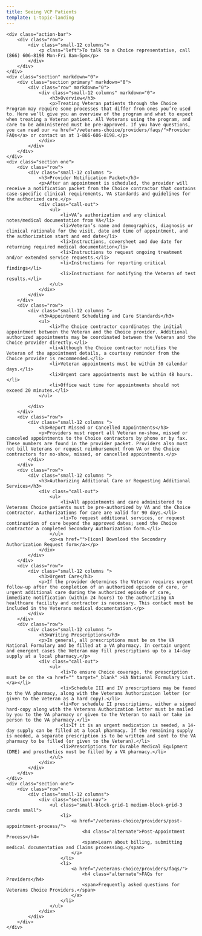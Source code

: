 ```yaml
---
title: Seeing VCP Patients
template: 1-topic-landing
---
```


<div class="main" role="main" markdown="0">

    <div class="action-bar">
        <div class="row">
            <div class="small-12 columns">
                <p class="left">To talk to a Choice representative, call (866) 606-8198 Mon-Fri 8am-5pm</p>
            </div>
        </div>
    </div>
    <div class="section" markdown="0">
        <div class="section primary" markdown="0">
            <div class="row" markdown="0">
                <div class="small-12 columns" markdown="0">
                    <h3>Overview</h3>
                    <p>Treating Veteran patients through the Choice Program may require some processes that differ from ones you’re used to. Here we’ll give you an overview of the program and what to expect when treating a Veteran patient. All Veterans using the program, and care to be administered must be pre-approved. If you have questions, you can read our <a href="/veterans-choice/providers/faqs/">Provider FAQs</a> or contact us at 1-866-606-8198.</p>
                </div>
            </div>
        </div>
    </div>
    <div class="section one">
        <div class="row">
            <div class="small-12 columns ">
                <h3>Provider Notification Packet</h3>
                <p>After an appointment is scheduled, the provider will receive a notification packet from the Choice contractor that contains case-specific clinical requirements, VA standards and guidelines for the authorized care.</p>
                <div class="call-out">
                    <ul>
                        <li>VA’s authorization and any clinical notes/medical documentation from VA</li>
                        <li>Veteran’s name and demographics, diagnosis or clinical rationale for the visit, date and time of appointment, and the authorization start and end date</li>
                        <li>Instructions, coversheet and due date for returning required medical documentation</li>
                        <li>Instructions to request ongoing treatment and/or extended service requests.</li>
                        <li>Instructions for reporting critical findings</li>
                        <li>Instructions for notifying the Veteran of test results.</li>
                    </ul>
                </div>
            </div>
        </div>
        <div class="row">
            <div class="small-12 columns ">
                <h3>Appointment Scheduling and Care Standards</h3>
                <ul>
                    <li>The Choice contractor coordinates the initial appointment between the Veteran and the Choice provider. Additional authorized appointments may be coordinated between the Veteran and the Choice provider directly.</li>
                    <li>Although the Choice contractor notifies the Veteran of the appointment details, a courtesy reminder from the Choice provider is recommended.</li>
                    <li>Veteran appointments must be within 30 calendar days.</li>
                    <li>Urgent care appointments must be within 48 hours.</li>
                    <li>Office wait time for appointments should not exceed 20 minutes.</li>
                </ul>

            </div>
        </div>
        <div class="row">
            <div class="small-12 columns ">
                <h3>Report Missed or Cancelled Appointments</h3>
                <p>Providers must report all Veteran no-show, missed or canceled appointments to the Choice contractors by phone or by fax. These numbers are found in the provider packet. Providers also must not bill Veterans or request reimbursement from VA or the Choice contractors for no-show, missed, or cancelled appointments.</p>
            </div>
        </div>
        <div class="row">
            <div class="small-12 columns ">
                <h3>Authorizing Additional Care or Requesting Additional Services</h3>
                <div class="call-out">
                    <ul>
                        <li>All appointments and care administered to Veterans Choice patients must be pre-authorized by VA and the Choice contractor. Authorizations for care are valid for 90 days.</li>
                        <li>To request additional services, or request continuation of care beyond the approved dates; send the Choice contractor a completed Secondary Authorization form.</li>
                    </ul>
                    <p><a href="">[icon] Download the Secondary Authorization Request form</a></p>
                </div>
            </div>
        </div>
        <div class="row">
            <div class="small-12 columns ">
                <h3>Urgent Care</h3>
                <p>If the provider determines the Veteran requires urgent follow-up after the completion of an authorized episode of care, or urgent additional care during the authorized episode of care, immediate notification (within 24 hours) to the authorizing VA healthcare facility and contractor is necessary. This contact must be included in the Veterans medical documentation.</p>
            </div>
        </div>
        <div class="row">
            <div class="small-12 columns ">
                <h3>Writing Prescriptions</h3>
                <p>In general, all prescriptions must be on the VA National Formulary and be filled at a VA pharmacy. In certain urgent and emergent cases the Veteran may fill prescriptions up to a 14-day supply at a local pharmacy.</p>
                <div class="call-out">
                    <ul>
                        <li>To ensure Choice coverage, the prescription must be on the <a href="" target="_blank" >VA National Formulary List.</a></li>
                        <li>Schedule III and IV prescriptions may be faxed to the VA pharmacy, along with the Veterans Authorization letter (or given to the Veteran as a hard copy).</li>
                        <li>For schedule II prescriptions, either a signed hard-copy along with the Veterans Authorization letter must be mailed by you to the VA pharmacy or given to the Veteran to mail or take in person to the VA pharmacy.</li>
                        <li>If it is an urgent medication is needed, a 14-day supply can be filled at a local pharmacy. If the remaining supply is needed, a separate prescription is to be written and sent to the VA pharmacy to be filled (or given to the Veteran).</li>
                        <li>Prescriptions for Durable Medical Equipment (DME) and prosthetics must be filled by a VA pharmacy.</li>
                    </ul>
                </div>
            </div>
        </div>
    </div>
    <div class="section one">
        <div class="row">
            <div class="small-12 columns">
                <div class="section-nav">
                    <ul class="small-block-grid-1 medium-block-grid-3 cards small">
                        <li>
                            <a href="/veterans-choice/providers/post-appointment-process/">
                                <h4 class="alternate">Post-Appointment Process</h4>
                                <span>Learn about billing, submitting medical documentation and Claims processing.</span>
                            </a>
                        </li>
                        <li>
                            <a href="/veterans-choice/providers/faqs/">
                                <h4 class="alternate">FAQs for Providers</h4>
                                <span>Frequently asked questions for Veterans Choice Providers.</span>
                            </a>
                        </li>
                    </ul>
                </div>
            </div>
        </div>
    </div>

